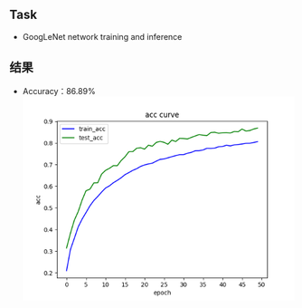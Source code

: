 ## Task
* GoogLeNet network training and inference

  

## 结果



* Accuracy：86.89%
![精度曲线](./assets/Accuracy.png)
